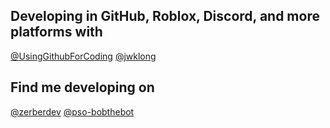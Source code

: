 ## Developing in GitHub, Roblox, Discord, and more platforms with
<a href="https://github.com/UsingGithubForCoding">@UsingGithubForCoding</a> <a href="https://github.com/jwklong">@jwklong</a>

## Find me developing on
<a href="https://github.com/zerberdev">@zerberdev</a> <a href="https://github.com/pso-bobthebot">@pso-bobthebot</a>
